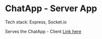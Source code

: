 # ChatApp - Server App

Tech stack: Express, Socket.io

Serves the ChatApp - Client
<a href="https://github.com/palvarezimaz/chatapp-client" target="_blank">Link here</a>
